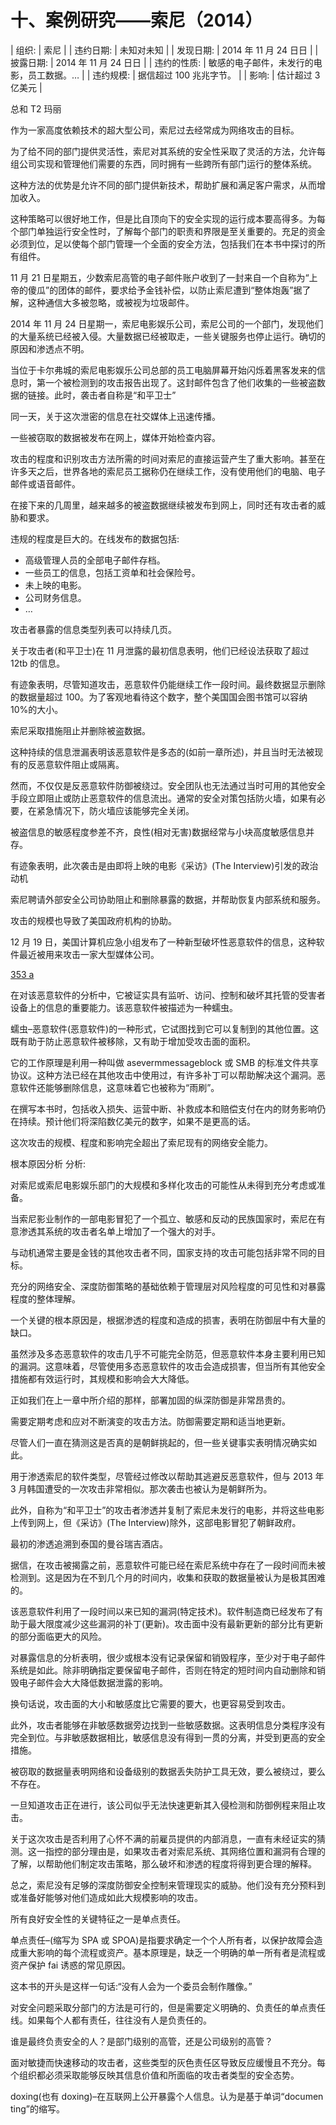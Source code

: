 # 十、案例研究——索尼（2014）

| 组织: | 索尼 |
| 违约日期: | 未知对未知 |
| 发现日期: | 2014 年 11 月 24 日日 |
| 披露日期: | 2014 年 11 月 24 日日 |
| 违约的性质: | 敏感的电子邮件，未发行的电影，员工数据。… |
| 违约规模: | 据信超过 100 兆兆字节。 |
| 影响: | 估计超过 3 亿美元 |

总和 T2 玛丽

作为一家高度依赖技术的超大型公司，索尼过去经常成为网络攻击的目标。

为了给不同的部门提供灵活性，索尼对其系统的安全性采取了灵活的方法，允许每组公司实现和管理他们需要的东西，同时拥有一些跨所有部门运行的整体系统。

这种方法的优势是允许不同的部门提供新技术，帮助扩展和满足客户需求，从而增加收入。

这种策略可以很好地工作，但是比自顶向下的安全实现的运行成本要高得多。为每个部门单独运行安全性时，了解每个部门的职责和界限是至关重要的。充足的资金必须到位，足以使每个部门管理一个全面的安全方法，包括我们在本书中探讨的所有组件。

11 月 21 日星期五，少数索尼高管的电子邮件账户收到了一封来自一个自称为“上帝的傻瓜”的团体的邮件，要求给予金钱补偿，以防止索尼遭到“整体炮轰”据了解，这种通信大多被忽略，或被视为垃圾邮件。

2014 年 11 月 24 日星期一，索尼电影娱乐公司，索尼公司的一个部门，发现他们的大量系统已经被入侵。大量数据已经被取走，一些关键服务也停止运行。确切的原因和渗透点不明。

当位于卡尔弗城的索尼电影娱乐公司总部的员工电脑屏幕开始闪烁着黑客发来的信息时，第一个被检测到的攻击报告出现了。这封邮件包含了他们收集的一些被盗数据的链接。此时，袭击者自称是“和平卫士”

同一天，关于这次泄密的信息在社交媒体上迅速传播。

一些被窃取的数据被发布在网上，媒体开始检查内容。

攻击的程度和识别攻击方法所需的时间对索尼的直接运营产生了重大影响。甚至在许多天之后，世界各地的索尼员工据称仍在继续工作，没有使用他们的电脑、电子邮件或语音邮件。

在接下来的几周里，越来越多的被盗数据继续被发布到网上，同时还有攻击者的威胁和要求。

违规的程度是巨大的。在线发布的数据包括:

*   高级管理人员的全部电子邮件存档。
*   一些员工的信息，包括工资单和社会保险号。
*   未上映的电影。
*   公司财务信息。
*   …

攻击者暴露的信息类型列表可以持续几页。

关于攻击者(和平卫士)在 11 月泄露的最初信息表明，他们已经设法获取了超过 12tb 的信息。

有迹象表明，尽管知道攻击，恶意软件仍能继续工作一段时间。最终数据显示删除的数据量超过 100。为了客观地看待这个数字，整个美国国会图书馆可以容纳 10%的大小。

索尼采取措施阻止并删除被盗数据。

这种持续的信息泄漏表明该恶意软件是多态的(如前一章所述)，并且当时无法被现有的反恶意软件阻止或隔离。

然而，不仅仅是反恶意软件防御被绕过。安全团队也无法通过当时可用的其他安全手段立即阻止或防止恶意软件的信息流出。通常的安全对策包括防火墙，如果有必要，在紧急情况下，防火墙应该能够完全关闭。

被盗信息的敏感程度参差不齐，良性(相对无害)数据经常与小块高度敏感信息并存。

有迹象表明，此次袭击是由即将上映的电影《采访》(The Interview)引发的政治动机

索尼聘请外部安全公司协助阻止和删除暴露的数据，并帮助恢复内部系统和服务。

攻击的规模也导致了美国政府机构的协助。

12 月 19 日，美国计算机应急小组发布了一种新型破坏性恶意软件的信息，这种软件最近被用来攻击一家大型媒体公司。

[353 a](https://www.us-cert.gov/ncas/alerts/TA14-353A)

在对该恶意软件的分析中，它被证实具有监听、访问、控制和破坏其托管的受害者设备上的信息的重要能力。该恶意软件被描述为一种蠕虫。

蠕虫–恶意软件(恶意软件)的一种形式，它试图找到它可以复制到的其他位置。这既有助于防止恶意软件被移除，又有助于增加受攻击面的面积。

它的工作原理是利用一种叫做 asevermmessageblock 或 SMB 的标准文件共享协议。这种方法已经在其他攻击中使用过，有许多补丁可以帮助解决这个漏洞。恶意软件还能够删除信息，这意味着它也被称为“雨刷”。

在撰写本书时，包括收入损失、运营中断、补救成本和赔偿支付在内的财务影响仍在持续。预计他们将深陷数亿美元的数字，如果不是更高的话。

这次攻击的规模、程度和影响完全超出了索尼现有的网络安全能力。

根本原因分析 分析:

对索尼或索尼电影娱乐部门的大规模和多样化攻击的可能性从未得到充分考虑或准备。

当索尼影业制作的一部电影冒犯了一个孤立、敏感和反动的民族国家时，索尼在有意渗透其系统的攻击者名单上增加了一个强大的对手。

与动机通常主要是金钱的其他攻击者不同，国家支持的攻击可能包括非常不同的目标。

充分的网络安全、深度防御策略的基础依赖于管理层对风险程度的可见性和对暴露程度的整体理解。

一个关键的根本原因是，根据渗透的程度和造成的损害，表明在防御层中有大量的缺口。

虽然涉及多态恶意软件的攻击几乎不可能完全防范，但恶意软件本身主要利用已知的漏洞。这意味着，尽管使用多态恶意软件的攻击会造成损害，但当所有其他安全措施都有效运行时，其规模和影响会大大降低。

正如我们在上一章中所介绍的那样，部署加固的纵深防御是非常昂贵的。

需要定期考虑和应对不断演变的攻击方法。防御需要定期和适当地更新。

尽管人们一直在猜测这是否真的是朝鲜挑起的，但一些关键事实表明情况确实如此。

用于渗透索尼的软件类型，尽管经过修改以帮助其逃避反恶意软件，但与 2013 年 3 月韩国遭受的一次攻击非常相似。那次袭击也被认为是朝鲜所为。

此外，自称为“和平卫士”的攻击者渗透并复制了索尼未发行的电影，并将这些电影上传到网上，但《采访》(The Interview)除外，这部电影冒犯了朝鲜政府。

最初的渗透追溯到泰国的曼谷瑞吉酒店。

据信，在攻击被揭露之前，恶意软件可能已经在索尼系统中存在了一段时间而未被检测到。这是因为在不到几个月的时间内，收集和获取的数据量被认为是极其困难的。

该恶意软件利用了一段时间以来已知的漏洞(特定技术)。软件制造商已经发布了有助于最大限度减少这些漏洞的补丁(更新)。攻击面中没有最新更新的部分比有更新的部分面临更大的风险。

对暴露信息的分析表明，很少或根本没有记录保留和销毁程序，至少对于电子邮件系统是如此。除非明确指定要保留电子邮件，否则在特定的短时间内自动删除和销毁电子邮件会大大降低数据泄露的影响。

换句话说，攻击面的大小和敏感度比它需要的要大，也更容易受到攻击。

此外，攻击者能够在非敏感数据旁边找到一些敏感数据。这表明信息分类程序没有完全到位。与非敏感数据相比，敏感信息没有得到一贯的分离，并受到更高的安全措施。

被窃取的数据量表明网络和设备级别的数据丢失防护工具无效，要么被绕过，要么不存在。

一旦知道攻击正在进行，该公司似乎无法快速更新其入侵检测和防御例程来阻止攻击。

关于这次攻击是否利用了心怀不满的前雇员提供的内部消息，一直有未经证实的猜测。这一指控的部分理由是，如果攻击者对索尼系统、其网络位置和漏洞有合理的了解，以帮助他们制定攻击策略，那么破坏和渗透的程度将得到更合理的解释。

总之，索尼没有足够的深度防御安全控制来管理现实的威胁。他们没有充分预料到或准备好能够对他们造成如此大规模影响的攻击。

所有良好安全性的关键特征之一是单点责任。

单点责任–(缩写为 SPA 或 SPOA)是指要求确定一个个人所有者，以保护故障会造成重大影响的每个流程或资产。基本原理是，缺乏一个明确的单一所有者是流程或资产保护 fai 诱惑的常见原因。

这本书的开头是这样一句话:“没有人会为一个委员会制作雕像。”

对安全问题采取分部门的方法是可行的，但是需要定义明确的、负责任的单点责任线。如果每个人都有责任，往往没有人是负责任的。

谁是最终负责安全的人？是部门级别的高管，还是公司级别的高管？

面对敏捷而快速移动的攻击者，这些类型的灰色责任区导致反应缓慢且不充分。每个组织都必须采取能够反映其信息价值和所面临的攻击者类型的安全态势。

doxing(也有 doxing)–在互联网上公开暴露个人信息。认为是基于单词“documen ting”的缩写。